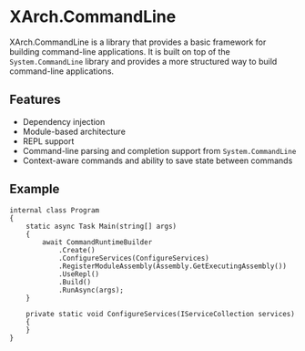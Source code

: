 # XArch.CommandLine

XArch.CommandLine is a library that provides a basic framework for building command-line applications. It is built on top of the `System.CommandLine` library and provides a more structured way to build command-line applications.

## Features
- Dependency injection
- Module-based architecture
- REPL support
- Command-line parsing and completion support from `System.CommandLine`
- Context-aware commands and ability to save state between commands

## Example
```CSharp
internal class Program
{
    static async Task Main(string[] args)
    {
        await CommandRuntimeBuilder
            .Create()
            .ConfigureServices(ConfigureServices)
            .RegisterModuleAssembly(Assembly.GetExecutingAssembly())
            .UseRepl()
            .Build()
            .RunAsync(args);
    }

    private static void ConfigureServices(IServiceCollection services)
    {
    }
}
```